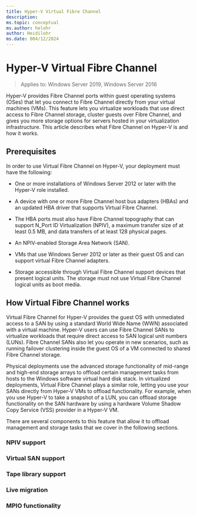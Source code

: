 ```yaml
---
title: Hyper-V Virtual Fibre Channel
description: 
ms.topic: conceptual
ms.author: helohr
author: Heidilohr
ms.date: 004/12/2024
---
```


# Hyper-V Virtual Fibre Channel

> Applies to: Windows Server 2019, Windows Server 2016

Hyper-V provides Fibre Channel ports within guest operating systems (OSes) that let you connect to Fibre Channel directly from your virtual machines (VMs). This feature lets you virtualize workloads that use direct access to Fibre Channel storage, cluster guests over Fibre Channel, and gives you more storage options for servers hosted in your virtualization infrastructure. This article describes what Fibre Channel on Hyper-V is and how it works.

## Prerequisites

In order to use Virtual Fibre Channel on Hyper-V, your deployment must have the following:

- One or more installations of Windows Server 2012 or later with the Hyper-V role installed.

- A device with one or more Fibre Channel host bus adapters (HBAs) and an updated HBA driver that supports Virtual Fibre Channel.

- The HBA ports must also have Fibre Channel topography that can support N_Port ID Virtualization (NPIV), a maximum transfer size of at least 0.5 MB, and data transfers of at least 128 physical pages.

- An NPIV-enabled Storage Area Network (SAN).

- VMs that use Windows Server 2012 or later as their guest OS and can support virtual Fibre Channel adapters.

- Storage accessible through Virtual Fibre Channel support devices that present logical units. The storage must not use Virtual Fibre Channel logical units as boot media.

## How Virtual Fibre Channel works

Virtual Fibre Channel for Hyper-V provides the guest OS with unmediated access to a SAN by using a standard World Wide Name (WWN) associated with a virtual machine. Hyper-V users can use Fibre Channel SANs to virtualize workloads that require direct access to SAN logical unit numbers (LUNs). Fibre Channel SANs also let you operate in new scenarios, such as running failover clustering inside the guest OS of a VM connected to shared Fibre Channel storage.

Physical deployments use the advanced storage functionality of mid-range and high-end storage arrays to offload certain management tasks from hosts to the Windows software virtual hard disk stack. In virtualized deployments, Virtual Fibre Channel plays a similar role, letting you use your SANs directly from Hyper-V VMs to offload functionality. For example, when you use Hyper-V to take a snapshot of a LUN, you can offload storage functionality on the SAN hardware by using a hardware Volume Shadow Copy Service (VSS) provider in a Hyper-V VM.

There are several components to this feature that allow it to offload management and storage tasks that we cover in the following sections.

### NPIV support

### Virtual SAN support

### Tape library support

### Live migration

### MPIO functionality